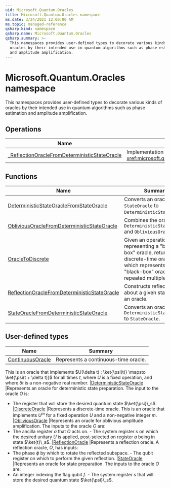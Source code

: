 ```yaml
---
uid: Microsoft.Quantum.Oracles
title: Microsoft.Quantum.Oracles namespace
ms.date: 3/24/2021 12:00:00 AM
ms.topic: managed-reference
qsharp.kind: namespace
qsharp.name: Microsoft.Quantum.Oracles
qsharp.summary: >-
  This namespaces provides user-defined types to decorate various kinds of
  oracles by their intended use in quantum algorithms such as phase estimation
  and amplitude amplification.
---
```


# Microsoft.Quantum.Oracles namespace

This namespaces provides user-defined types to decorate various kinds of
oracles by their intended use in quantum algorithms such as phase estimation
and amplitude amplification.


<!-- summaries -->

## Operations

| Name | Summary |
|------|---------|
|[_ReflectionOracleFromDeterministicStateOracle](xref:Microsoft.Quantum.Oracles._ReflectionOracleFromDeterministicStateOracle) |Implementation of <xref:microsoft.quantum.canon.reflectionoraclefromdeterministicstateoracle>.

## Functions

| Name | Summary |
|------|---------|
|[DeterministicStateOracleFromStateOracle](xref:Microsoft.Quantum.Oracles.DeterministicStateOracleFromStateOracle) |Converts an oracle of type `StateOracle` to `DeterministicStateOracle`.
|[ObliviousOracleFromDeterministicStateOracle](xref:Microsoft.Quantum.Oracles.ObliviousOracleFromDeterministicStateOracle) |Combines the oracles `DeterministicStateOracle` and `ObliviousOracle`.
|[OracleToDiscrete](xref:Microsoft.Quantum.Oracles.OracleToDiscrete) |Given an operation representing a "black-box" oracle, returns a discrete-time oracle which represents the "black-box" oracle repeated multiple times.
|[ReflectionOracleFromDeterministicStateOracle](xref:Microsoft.Quantum.Oracles.ReflectionOracleFromDeterministicStateOracle) |Constructs reflection about a given state from an oracle.
|[StateOracleFromDeterministicStateOracle](xref:Microsoft.Quantum.Oracles.StateOracleFromDeterministicStateOracle) |Converts an oracle of type `DeterministicStateOracle` to `StateOracle`.

## User-defined types

| Name | Summary |
|------|---------|
|[ContinuousOracle](xref:Microsoft.Quantum.Oracles.ContinuousOracle) |Represents a continuous-time oracle.
This is an oracle that implements $U(\delta t) : \ket{\psi(t)} \mapsto \ket{\psi(t + \delta t)}$ for all times $t$, where $U$ is a fixed operation, and where $\delta t$ is a non-negative real number.
|[DeterministicStateOracle](xref:Microsoft.Quantum.Oracles.DeterministicStateOracle) |Represents an oracle for deterministic state preparation.
The input to the oracle $O$ is:
- The register that will store the desired quantum state $\ket{\psi}\_s$.
|[DiscreteOracle](xref:Microsoft.Quantum.Oracles.DiscreteOracle) |Represents a discrete-time oracle.
This is an oracle that implements $U^m$ for a fixed operation $U$ and a non-negative integer $m$.
|[ObliviousOracle](xref:Microsoft.Quantum.Oracles.ObliviousOracle) |Represents an oracle for oblivious amplitude amplification.
The inputs to the oracle $O$ are:
- The ancilla register $a$ that $O$ acts on. - The system register $s$ on which the desired unitary $U$ is applied, post-selected on register $a$ being in state $\ket{t}\_a$.
|[ReflectionOracle](xref:Microsoft.Quantum.Oracles.ReflectionOracle) |Represents a reflection oracle.
A reflection oracle, $O$, has inputs:
- The phase $\phi$ by which to rotate the reflected subspace. - The qubit register on which to perform the given reflection.
|[StateOracle](xref:Microsoft.Quantum.Oracles.StateOracle) |Represents an oracle for state preparation.
The inputs to the oracle $O$ are:
- An integer indexing the flag qubit $f$. - The system register $s$ that will store the desired quantum state $\ket{\psi}\_s$.
<!-- /summaries -->
